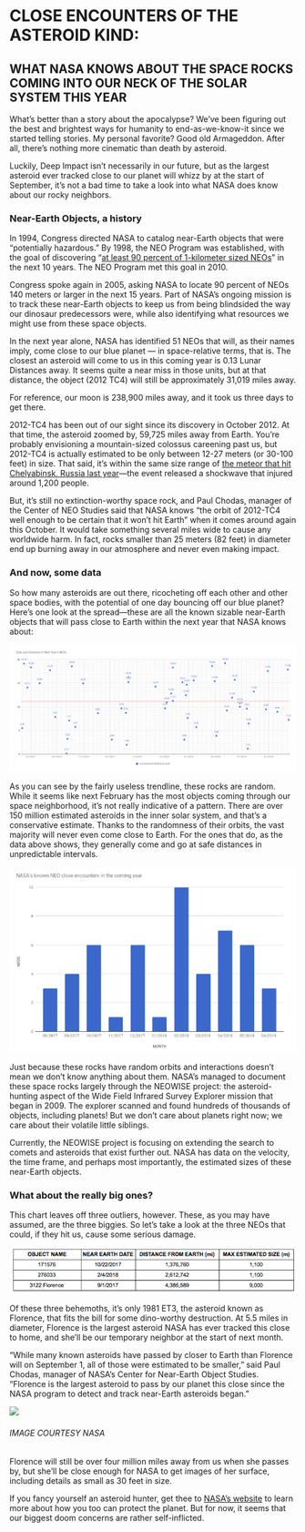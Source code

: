# CLOSE ENCOUNTERS OF THE ASTEROID KIND: 
## WHAT NASA KNOWS ABOUT THE SPACE ROCKS COMING INTO OUR NECK OF THE SOLAR SYSTEM THIS YEAR

What’s better than a story about the apocalypse? We’ve been figuring out the best and brightest ways for humanity to end-as-we-know-it since we started telling stories. My personal favorite? Good old Armageddon. After all, there’s nothing more cinematic than death by asteroid.

Luckily, Deep Impact isn’t necessarily in our future, but as the largest asteroid ever tracked close to our planet will whizz by at the start of September, it’s not a bad time to take a look into what NASA does know about our rocky neighbors.

### Near-Earth Objects, a history 

In 1994, Congress directed NASA to catalog near-Earth objects that were “potentially hazardous.” By 1998, the NEO Program was established, with the goal of discovering “<a href="https://www.nasa.gov/content/nasas-search-for-asteroids-to-help-protect-earth-and-understand-our-history/">at least 90 percent of 1-kilometer sized NEOs</a>” in the next 10 years. The NEO Program met this goal in 2010.

Congress spoke again in 2005, asking NASA to locate 90 percent of NEOs 140 meters or larger in the next 15 years. Part of NASA’s ongoing mission is to track these near-Earth objects to keep us from being blindsided the way our dinosaur predecessors were, while also identifying what resources we might use from these space objects.

In the next year alone, NASA has identified 51 NEOs that will, as their names imply, come close to our blue planet — in space-relative terms, that is. The closest an asteroid will come to us in this coming year is 0.13 Lunar Distances away. It seems quite a near miss in those units, but at that distance, the object (2012 TC4) will still be approximately 31,019 miles away. 

For reference, our moon is 238,900 miles away, and it took us three days to get there.

2012-TC4 has been out of our sight since its discovery in October 2012. At that time, the asteroid zoomed by, 59,725 miles away from Earth. You’re probably envisioning a mountain-sized colossus careening past us, but 2012-TC4 is actually estimated to be only between 12-27 meters (or 30-100 feet) in size. That said, it’s within the same size range of <a href="https://www.space.com/33623-chelyabinsk-meteor-wake-up-call-for-earth.html">the meteor that hit Chelyabinsk, Russia last year</a>—the event released a shockwave that injured around 1,200 people. 

But, it’s still no extinction-worthy space rock, and Paul Chodas, manager of the Center of NEO Studies said that NASA knows “the orbit of 2012-TC4 well enough to be certain that it won’t hit Earth” when it comes around again this October. It would take something several miles wide to cause any worldwide harm. In fact, rocks smaller than 25 meters (82 feet) in diameter end up burning away in our atmosphere and never even making impact.

### And now, some data

So how many asteroids are out there, ricocheting off each other and other space bodies, with the potential of one day bouncing off our blue planet? Here’s one look at the spread—these are all the known sizable near-Earth objects that will pass close to Earth within the next year that NASA knows about:

<img src="https://github.com/rituprasad92/digital-frameworks-hw/blob/master/chart-3.png?raw=true"></a>

As you can see by the fairly useless trendline, these rocks are random. While it seems like next February has the most objects coming through our space neighborhood, it’s not really indicative of a pattern. There are over 150 million estimated asteroids in the inner solar system, and that’s a conservative estimate. Thanks to the randomness of their orbits, the vast majority will never even come close to Earth. For the ones that do, as the data above shows, they generally come and go at safe distances in unpredictable intervals.

<img src="https://github.com/rituprasad92/digital-frameworks-hw/blob/master/Screen%20Shot%202017-08-22%20at%204.18.40%20PM.png?raw=true"></a>

Just because these rocks have random orbits and interactions doesn’t mean we don’t know anything about them. NASA’s managed to document these space rocks largely through the NEOWISE project: the asteroid-hunting aspect of the Wide Field Infrared Survey Explorer mission that began in 2009. The explorer scanned and found hundreds of thousands of objects, including planets! But we don’t care about planets right now; we care about their volatile little siblings.

Currently, the NEOWISE project is focusing on extending the search to comets and asteroids that exist further out. NASA has data on the velocity, the time frame, and perhaps most importantly, the estimated sizes of these near-Earth objects. 

### What about the really big ones?

This chart leaves off three outliers, however. These, as you may have assumed, are the three biggies. So let’s take a look at the three NEOs that could, if they hit us, cause some serious damage.

<img src="https://github.com/rituprasad92/digital-frameworks-hw/blob/master/asteroidtablebig.png?raw=true"></a>

Of these three behemoths, it’s only 1981 ET3, the asteroid known as Florence, that fits the bill for some dino-worthy destruction. At 5.5 miles in diameter, Florence is the largest asteroid NASA has ever tracked this close to home, and she’ll be our temporary neighbor at the start of next month.

“While many known asteroids have passed by closer to Earth than Florence will on September 1, all of those were estimated to be smaller,” said Paul Chodas, manager of NASA’s Center for Near-Earth Object Studies. “Florence is the largest asteroid to pass by our planet this close since the NASA program to detect and track near-Earth asteroids began.”

<img src="https://www.nasa.gov/sites/default/files/styles/full_width/public/thumbnails/image/asteroidflorence20170817.jpg?itok=yuIyzYKv"></a>
###### IMAGE COURTESY NASA

Florence will still be over four million miles away from us when she passes by, but she’ll be close enough for NASA to get images of her surface, including details as small as 30 feet in size.

If you fancy yourself an asteroid hunter, get thee to <a href="https://www.nasa.gov/planetarydefense/faq">NASA’s website</a> to learn more about how you too can protect the planet. But for now, it seems that our biggest doom concerns are rather self-inflicted. 
